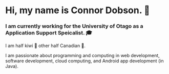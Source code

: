 # Hi, my name is Connor Dobson. 👋  
  
### I am currently working for the University of Otago as a Application Support Speicalist. 🎓  
I am half kiwi 🥝 other half Canadian 🍁.  

I am passionate about programming and computing in web development, software development, cloud computing, and Android app development (in Java).
